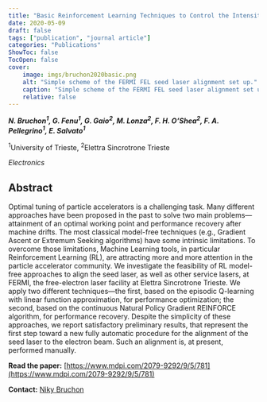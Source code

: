 ```yaml
---
title: "Basic Reinforcement Learning Techniques to Control the Intensity of a Seeded Free-Electron Laser"
date: 2020-05-09
draft: false
tags: ["publication", "journal article"]
categories: "Publications"
ShowToc: false
TocOpen: false
cover:
    image: imgs/bruchon2020basic.png
    alt: "Simple scheme of the FERMI FEL seed laser alignment set up."
    caption: "Simple scheme of the FERMI FEL seed laser alignment set up."
    relative: false
---
```


_**N. Bruchon<sup>1</sup>, G. Fenu<sup>1</sup>, G. Gaio<sup>2</sup>, M. Lonza<sup>2</sup>, F. H. O’Shea<sup>2</sup>, F. A. Pellegrino<sup>1</sup>, E. Salvato<sup>1</sup>**_

<sup>1</sup>University of Trieste, <sup>2</sup>Elettra Sincrotrone Trieste

_Electronics_

## Abstract

Optimal tuning of particle accelerators is a challenging task. Many different approaches have been proposed in the past to solve two main problems—attainment of an optimal working point and performance recovery after machine drifts. The most classical model-free techniques (e.g., Gradient Ascent or Extremum Seeking algorithms) have some intrinsic limitations. To overcome those limitations, Machine Learning tools, in particular Reinforcement Learning (RL), are attracting more and more attention in the particle accelerator community. We investigate the feasibility of RL model-free approaches to align the seed laser, as well as other service lasers, at FERMI, the free-electron laser facility at Elettra Sincrotrone Trieste. We apply two different techniques—the first, based on the episodic Q-learning with linear function approximation, for performance optimization; the second, based on the continuous Natural Policy Gradient REINFORCE algorithm, for performance recovery. Despite the simplicity of these approaches, we report satisfactory preliminary results, that represent the first step toward a new fully automatic procedure for the alignment of the seed laser to the electron beam. Such an alignment is, at present, performed manually.

**Read the paper:** [https://www.mdpi.com/2079-9292/9/5/781](https://www.mdpi.com/2079-9292/9/5/781)

**Contact:** [Niky Bruchon](mailto:niky.bruchon@phd.units.it)
